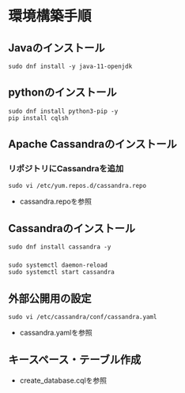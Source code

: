 # 環境構築手順
## Javaのインストール
```
sudo dnf install -y java-11-openjdk
```
## pythonのインストール
```
sudo dnf install python3-pip -y
pip install cqlsh
```
## Apache Cassandraのインストール
### リポジトリにCassandraを追加
```
sudo vi /etc/yum.repos.d/cassandra.repo
```
* cassandra.repoを参照

## Cassandraのインストール
```
sudo dnf install cassandra -y 
```
### 
```
sudo systemctl daemon-reload
sudo systemctl start cassandra
```

## 外部公開用の設定
```
sudo vi /etc/cassandra/conf/cassandra.yaml
```
* cassandra.yamlを参照

## キースペース・テーブル作成
* create_database.cqlを参照
